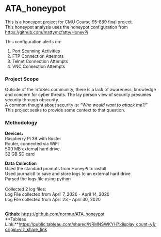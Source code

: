 # ATA_honeypot

This is a honeypot project for CMU Course 95-889 final project.  
This honeypot analysis uses the honeypot configuration from https://github.com/mattymcfatty/HoneyPi
  
This configuration alerts on: 
 1. Port Scanning Activities
 2. FTP Connection Attempts
 3. Telnet Connection Attempts
 4. VNC Connection Attempts
 
### Project Scope
Outside of the InfoSec community, there is a lack of awareness, knowledge and concern for cyber threats. The lay person view of security presumes security through obscurity. <br> 
A common thought about security is:
*“Who would want to attack me?!”* <br> 
This project seeks to provide some context to that question.
 
 ### Methodology
**Devices:** <br> 
Raspberry Pi 3B with Buster <br> 
Router, connected via WiFi<br> 
500 MB external hard drive<br> 
32 GB SD card<br> 

**Data Collection**<br> 
Used the standard prompts from HoneyPi to install<br> 
Used journalctl to save and store logs to an external hard drive <br> 
Parsed the logs file using python<br>
<br> 
Collected 2 log files: <br> 
Log File collected from April 7, 2020 - April 14, 2020<br> 
Log File collected from April 23 - April 30, 2020<br> <br>

**Github**: https://github.com/normur/ATA_honeypot  <br>
**Tableau Link:**https://public.tableau.com/shared/NRMNSWKYH?:display_count=y&:origin=viz_share_link


